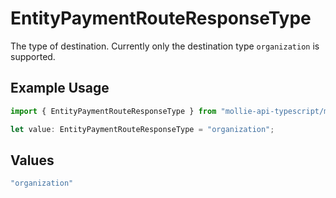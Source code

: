 # EntityPaymentRouteResponseType

The type of destination. Currently only the destination type `organization` is supported.

## Example Usage

```typescript
import { EntityPaymentRouteResponseType } from "mollie-api-typescript/models";

let value: EntityPaymentRouteResponseType = "organization";
```

## Values

```typescript
"organization"
```